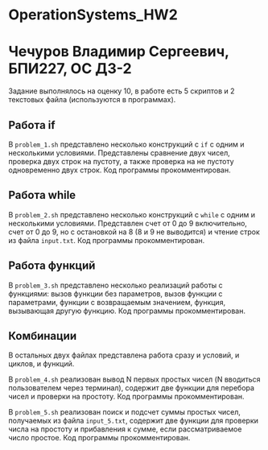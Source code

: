 # OperationSystems_HW2
# Чечуров Владимир Сергеевич, БПИ227, ОС ДЗ-2

Задание выполнялось на оценку 10, в работе есть 5 скриптов и 2 текстовых файла (используются в программах).

## Работа if

В `problem_1.sh` представлено несколько конструкций с `if` с одним и несколькими условиями. Представлены сравнение двух чисел, проверка двух строк на пустоту, а также проверка на не пустоту одновременно двух строк. Код программы прокомментирован.

## Работа while

В `problem_2.sh` представлено несколько конструкций с `while` с одним и несколькими условиями. Представлен счет от 0 до 9 включительно, счет от 0 до 9, но с остановкой на 8 (8 и 9 не выводится) и чтение строк из файла `input.txt`. Код программы прокомментирован.

## Работа функций

В `problem_3.sh` представлено несколько реализаций работы с функциями: вызов функции без параметров, вызов функции с параметрами, функции с возвращаемым значением, функция, вызывающая другую функцию. Код программы прокомментирован.

## Комбинации

В остальных двух файлах представлена работа сразу и условий, и циклов, и функций.

В `problem_4.sh` реализован вывод N первых простых чисел (N вводиться пользователем через терминал), содержит две функции для перебора чисел и проверки на простоту. Код программы прокомментирован.

В `problem_5.sh` реализован поиск и подсчет суммы простых чисел, получаемых из файла `input_5.txt`, содержит две функции для проверки числа на простоту и прибавления к сумме, если рассматриваемое число простое. Код программы прокомментирован.
